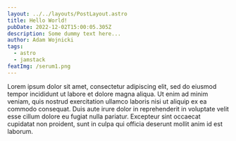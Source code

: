 ```yaml
---
layout: ../../layouts/PostLayout.astro
title: Hello World!
pubDate: 2022-12-02T15:00:05.305Z
description: Some dummy text here...
author: Adam Wojnicki
tags:
  - astro
  - jamstack
featImg: /serum1.png
---
```


Lorem ipsum dolor sit amet, consectetur adipiscing elit, sed do eiusmod tempor incididunt ut labore et dolore magna aliqua. Ut enim ad minim veniam, quis nostrud exercitation ullamco laboris nisi ut aliquip ex ea commodo consequat. Duis aute irure dolor in reprehenderit in voluptate velit esse cillum dolore eu fugiat nulla pariatur. Excepteur sint occaecat cupidatat non proident, sunt in culpa qui officia deserunt mollit anim id est laborum.
